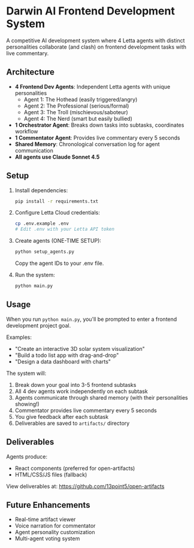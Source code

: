 # Darwin AI Frontend Development System

A competitive AI development system where 4 Letta agents with distinct personalities collaborate (and clash) on frontend development tasks with live commentary.

## Architecture

- **4 Frontend Dev Agents**: Independent Letta agents with unique personalities
  - Agent 1: The Hothead (easily triggered/angry)
  - Agent 2: The Professional (serious/formal)
  - Agent 3: The Troll (mischievous/saboteur)
  - Agent 4: The Nerd (smart but easily bullied)
- **1 Orchestrator Agent**: Breaks down tasks into subtasks, coordinates workflow
- **1 Commentator Agent**: Provides live commentary every 5 seconds
- **Shared Memory**: Chronological conversation log for agent communication
- **All agents use Claude Sonnet 4.5**

## Setup

1. Install dependencies:
   ```bash
   pip install -r requirements.txt
   ```

2. Configure Letta Cloud credentials:
   ```bash
   cp .env.example .env
   # Edit .env with your Letta API token
   ```

3. Create agents (ONE-TIME SETUP):
   ```bash
   python setup_agents.py
   ```
   Copy the agent IDs to your .env file.

4. Run the system:
   ```bash
   python main.py
   ```

## Usage

When you run `python main.py`, you'll be prompted to enter a frontend development project goal.

Examples:
- "Create an interactive 3D solar system visualization"
- "Build a todo list app with drag-and-drop"
- "Design a data dashboard with charts"

The system will:
1. Break down your goal into 3-5 frontend subtasks
2. All 4 dev agents work independently on each subtask
3. Agents communicate through shared memory (with their personalities showing!)
4. Commentator provides live commentary every 5 seconds
5. You give feedback after each subtask
6. Deliverables are saved to `artifacts/` directory

## Deliverables

Agents produce:
- React components (preferred for open-artifacts)
- HTML/CSS/JS files (fallback)

View deliverables at: https://github.com/13point5/open-artifacts

## Future Enhancements

- Real-time artifact viewer
- Voice narration for commentator
- Agent personality customization
- Multi-agent voting system

